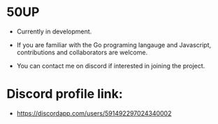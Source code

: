 # 50UP

* Currently in development.

* If you are familiar with the Go programing langauge and Javascript, contributions and collaborators are welcome.

* You can contact me on discord if interested in joining the project.

# Discord profile link:

* https://discordapp.com/users/591492297024340002
